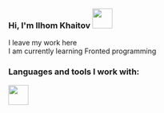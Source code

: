### Hi, I'm Ilhom Khaitov   <img src="https://media.giphy.com/media/hvRJCLFzcasrR4ia7z/giphy.gif" width="40px">


I leave my work here <br />
I am currently learning Fronted programming <br />

### Languages and tools I work with:

<code><img src="https://www.freepnglogos.com/uploads/html5-logo-png/html5-logo-features-flexvdi-5.png" width="40px"/></code>
<!--
**Khaitov-Ilkhom/Khaitov-Ilkhom** is a ✨ _special_ ✨ repository because its `README.md` (this file) appears on your GitHub profile.

Here are some ideas to get you started:

- 🔭 I’m currently working on ...
- 🌱 I’m currently learning ...
- 👯 I’m looking to collaborate on ...
- 🤔 I’m looking for help with ...
- 💬 Ask me about ...
- 📫 How to reach me: ...
- 😄 Pronouns: ...
- ⚡ Fun fact: ...
-->
